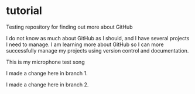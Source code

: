 # tutorial
Testing repository for finding out more about GitHub

I do not know as much about GitHub as I should, and I have several projects I need to manage. I am learning more about GitHub so I can more successfully manage my projects using version control and documentation.

This is my microphone test song

I made a change here in branch 1.

I made a change here in branch 2.

